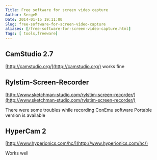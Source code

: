 ```yaml
---
Title: Free software for screen video capture
Author: SergeM
Date: 2014-01-15 19:11:00
Slug: free-software-for-screen-video-capture
aliases: [/free-software-for-screen-video-capture.html]
Tags: [ tools,freeware]
---
```




## CamStudio 2.7
[http://camstudio.org/](http://camstudio.org/) works fine


## Rylstim-Screen-Recorder
[http://www.sketchman-studio.com/rylstim-screen-recorder/](http://www.sketchman-studio.com/rylstim-screen-recorder/)

There were some troubles while recording ConEmu software 
Portable version is available


## HyperCam 2

[http://www.hyperionics.com/hc/](http://www.hyperionics.com/hc/)

Works well
